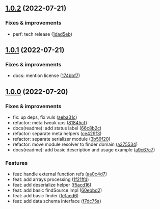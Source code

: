 ## [1.0.2](https://github.com/qiwi/serializer/compare/v1.0.1...v1.0.2) (2022-07-21)

### Fixes & improvements
* perf: tech release ([1dad5eb](https://github.com/qiwi/serializer/commit/1dad5ebf1a819fe4fe371056b535e5769b4c4035))

## [1.0.1](https://github.com/qiwi/serializer/compare/v1.0.0...v1.0.1) (2022-07-21)

### Fixes & improvements
* docs: mention license ([174bbf7](https://github.com/qiwi/serializer/commit/174bbf7316a42bbf8df1367b072d0d3c9fb25b4a))

## [1.0.0](https://github.com/qiwi/serializer/compare/undefined...v1.0.0) (2022-07-20)

### Fixes & improvements
* fix: up deps, fix vuls ([aeba31c](https://github.com/qiwi/serializer/commit/aeba31c1db449462a715b31277fd368b08f77d09))
* refactor: meta tweak ups ([81845cf](https://github.com/qiwi/serializer/commit/81845cfdfaac17256b4b1847e3068cce16ad2a96))
* docs(readme): add status label ([66c8b2c](https://github.com/qiwi/serializer/commit/66c8b2cd66350097d1c57b7e93b97a24cbc189c1))
* refactor: separate meta helpers ([ce429f3](https://github.com/qiwi/serializer/commit/ce429f3b6c6e23d2a27452e1e077e0698a067f58))
* refactor: separate serializer module ([3b59f20](https://github.com/qiwi/serializer/commit/3b59f2045fdda810cd8caf948a0c3a1c8bf66984))
* refactor: move module resolver to finder domain ([a375534](https://github.com/qiwi/serializer/commit/a375534c9497b9127c2c9eb30284f360dc7dd22d))
* docs(readme): add basic description and usage example ([a9c67c7](https://github.com/qiwi/serializer/commit/a9c67c74a8aba3de0f714be0ac52c7383e2efc6f))

### Features
* feat: handle external function refs ([aa0c4d7](https://github.com/qiwi/serializer/commit/aa0c4d7c352e29db1afe082960bbf7a21150c299))
* feat: add arrays processing ([1f21ffd](https://github.com/qiwi/serializer/commit/1f21ffd0a8590e6a72707331fffceebfdf09c702))
* feat: add deserialize helper ([f5acd16](https://github.com/qiwi/serializer/commit/f5acd16a822c74c779993cee4d7574dadc2b4d00))
* feat: add basic findSource impl ([60ebbd2](https://github.com/qiwi/serializer/commit/60ebbd2cdb5f79b4769d6c82b7fbe5d6f344e096))
* feat: add basic finder ([fe1aed6](https://github.com/qiwi/serializer/commit/fe1aed6ef056f7af05397f6674ff4d0b888d6436))
* feat: add data schema interface ([f7dc75a](https://github.com/qiwi/serializer/commit/f7dc75a6af7d36ee386742e56af8a16893fb37bb))
